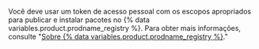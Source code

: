 Você deve usar um token de acesso pessoal com os escopos apropriados para publicar e instalar pacotes no {% data variables.product.prodname_registry %}. Para obter mais informações, consulte "[Sobre {% data variables.product.prodname_registry %}](/packages/learn-github-packages/about-github-packages#authenticating-to-github-packages)."
